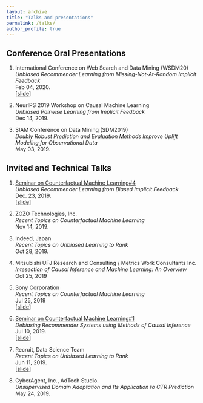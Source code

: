 ```yaml
---
layout: archive
title: "Talks and presentations"
permalink: /talks/
author_profile: true
---
```


## Conference Oral Presentations

1. International Conference on Web Search and Data Mining (WSDM20)  
   _Unbiased Recommender Learning from Missing-Not-At-Random Implicit Feedback_  
   Feb 04, 2020.  
    [[slide](https://usaito.github.io/files/relmf-slide.pdf)]

2. NeurIPS 2019 Workshop on Causal Machine Learning  
   _Unbiased Pairwise Learning from Implicit Feedback_  
   Dec 14, 2019.

3. SIAM Conference on Data Mining (SDM2019)  
   _Doubly Robust Prediction and Evaluation Methods Improve Uplift Modeling for Observational Data_  
    May 03, 2019.

## Invited and Technical Talks

1.  [Seminar on Counterfactual Machine Learning#4](https://cfml.connpass.com/event/155167/)  
    _Unbiased Recommender Learning from Biased Implicit Feedback_  
     Dec. 23, 2019.  
    [[slide](https://usaito.github.io/files/191223_CFML_study.pdf)]

1.  ZOZO Technologies, Inc.  
    _Recent Topics on Counterfactual Machine Learning_  
    Nov 14, 2019.

1.  Indeed, Japan  
    _Recent Topics on Unbiased Learning to Rank_  
    Oct 28, 2019.

1.  Mitsubishi UFJ Research and Consulting / Metrics Work Consultants Inc.  
    _Intesection of Causal Inference and Machine Learning: An Overview_  
    Oct 25, 2019

1.  Sony Corporation  
    _Recent Topics on Counterfactual Machine Learning_  
    Jul 25, 2019  
    [[slide](https://usaito.github.io/files/190729_sonyRD.pdf)]

1.  [Seminar on Counterfactual Machine Learning#1](https://connpass.com/event/128714/)  
    _Debiasing Recommender Systems using Methods of Causal Inference_  
    Jul 10, 2019.  
    [[slide](https://usaito.github.io/files/190710_CFML_study.pdf)]

1.  Recruit, Data Science Team  
    _Recent Topics on Unbiased Learning to Rank_  
    Jun 11, 2019.  
    [[slide](https://usaito.github.io/files/190611_Recruit.pdf)]

1.  CyberAgent, Inc., AdTech Studio.  
    _Unsupervised Domain Adaptation and Its Application to CTR Prediction_  
    May 24, 2019.
